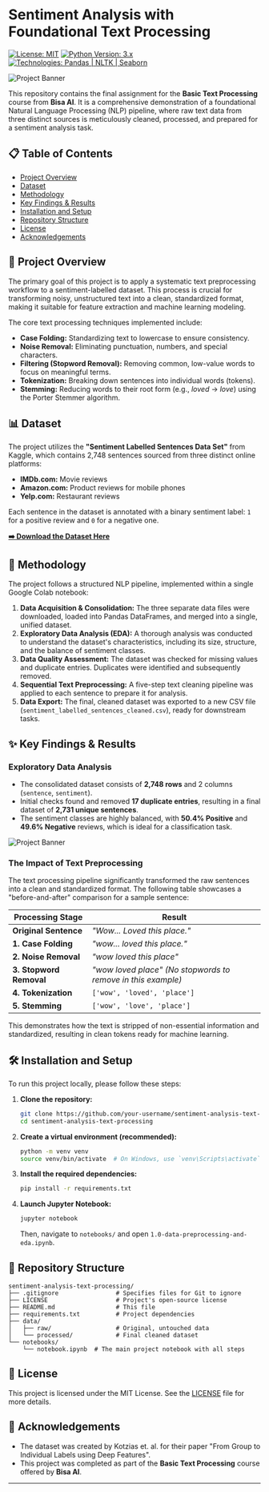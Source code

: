 # Sentiment Analysis with Foundational Text Processing

[![License: MIT](https://img.shields.io/badge/License-MIT-blue.svg)](https://opensource.org/licenses/MIT)
[![Python Version: 3.x](https://img.shields.io/badge/Python-3.x-brightgreen.svg)](https://www.python.org/)
[![Technologies: Pandas | NLTK | Seaborn](https://img.shields.io/badge/Technologies-Pandas%20%7C%20NLTK%20%7C%20Seaborn-ff69b4)](https://github.com/)

![Project Banner](https://user-images.githubusercontent.com/7065401/52227183-6ce80000-28a1-11e9-9154-106d87175443.png)

This repository contains the final assignment for the **Basic Text Processing** course from **Bisa AI**. It is a comprehensive demonstration of a foundational Natural Language Processing (NLP) pipeline, where raw text data from three distinct sources is meticulously cleaned, processed, and prepared for a sentiment analysis task.

## 📋 Table of Contents
- [Project Overview](#-project-overview)
- [Dataset](#-dataset)
- [Methodology](#-methodology)
- [Key Findings & Results](#-key-findings--results)
- [Installation and Setup](#-installation-and-setup)
- [Repository Structure](#-repository-structure)
- [License](#-license)
- [Acknowledgements](#-acknowledgements)

## 🚀 Project Overview

The primary goal of this project is to apply a systematic text preprocessing workflow to a sentiment-labelled dataset. This process is crucial for transforming noisy, unstructured text into a clean, standardized format, making it suitable for feature extraction and machine learning modeling.

The core text processing techniques implemented include:
*   **Case Folding:** Standardizing text to lowercase to ensure consistency.
*   **Noise Removal:** Eliminating punctuation, numbers, and special characters.
*   **Filtering (Stopword Removal):** Removing common, low-value words to focus on meaningful terms.
*   **Tokenization:** Breaking down sentences into individual words (tokens).
*   **Stemming:** Reducing words to their root form (e.g., *loved* → *love*) using the Porter Stemmer algorithm.

## 📊 Dataset

The project utilizes the **"Sentiment Labelled Sentences Data Set"** from Kaggle, which contains 2,748 sentences sourced from three distinct online platforms:
*   **IMDb.com:** Movie reviews
*   **Amazon.com:** Product reviews for mobile phones
*   **Yelp.com:** Restaurant reviews

Each sentence in the dataset is annotated with a binary sentiment label: `1` for a positive review and `0` for a negative one.

[**➡️ Download the Dataset Here**](https://www.kaggle.com/datasets/marklvl/sentiment-labelled-sentences-data-set/data)

## 🔬 Methodology

The project follows a structured NLP pipeline, implemented within a single Google Colab notebook:

1.  **Data Acquisition & Consolidation:** The three separate data files were downloaded, loaded into Pandas DataFrames, and merged into a single, unified dataset.
2.  **Exploratory Data Analysis (EDA):** A thorough analysis was conducted to understand the dataset's characteristics, including its size, structure, and the balance of sentiment classes.
3.  **Data Quality Assessment:** The dataset was checked for missing values and duplicate entries. Duplicates were identified and subsequently removed.
4.  **Sequential Text Preprocessing:** A five-step text cleaning pipeline was applied to each sentence to prepare it for analysis.
5.  **Data Export:** The final, cleaned dataset was exported to a new CSV file (`sentiment_labelled_sentences_cleaned.csv`), ready for downstream tasks.

## ✨ Key Findings & Results

### Exploratory Data Analysis
- The consolidated dataset consists of **2,748 rows** and 2 columns (`sentence`, `sentiment`).
- Initial checks found and removed **17 duplicate entries**, resulting in a final dataset of **2,731 unique sentences**.
- The sentiment classes are highly balanced, with **50.4% Positive** and **49.6% Negative** reviews, which is ideal for a classification task.

![Project Banner](https://user-images.githubusercontent.com/7065401/52227183-6ce80000-28a1-11e9-9154-106d87175443.png)

### The Impact of Text Preprocessing

The text processing pipeline significantly transformed the raw sentences into a clean and standardized format. The following table showcases a "before-and-after" comparison for a sample sentence:

| Processing Stage       | Result                                                                     |
| ---------------------- | -------------------------------------------------------------------------- |
| **Original Sentence**  | *"Wow... Loved this place."*                                                |
| **1. Case Folding**    | *"wow... loved this place."*                                                |
| **2. Noise Removal**   | *"wow loved this place"*                                                   |
| **3. Stopword Removal**| *"wow loved place"*  *(No stopwords to remove in this example)*             |
| **4. Tokenization**    | `['wow', 'loved', 'place']`                                                |
| **5. Stemming**        | `['wow', 'love', 'place']`                                                 |

This demonstrates how the text is stripped of non-essential information and standardized, resulting in clean tokens ready for machine learning.

## 🛠️ Installation and Setup

To run this project locally, please follow these steps:

1.  **Clone the repository:**
    ```bash
    git clone https://github.com/your-username/sentiment-analysis-text-processing.git
    cd sentiment-analysis-text-processing
    ```

2.  **Create a virtual environment (recommended):**
    ```bash
    python -m venv venv
    source venv/bin/activate  # On Windows, use `venv\Scripts\activate`
    ```

3.  **Install the required dependencies:**
    ```bash
    pip install -r requirements.txt
    ```

4.  **Launch Jupyter Notebook:**
    ```bash
    jupyter notebook
    ```
    Then, navigate to `notebooks/` and open `1.0-data-preprocessing-and-eda.ipynb`.

## 📂 Repository Structure

```
sentiment-analysis-text-processing/
├── .gitignore                # Specifies files for Git to ignore
├── LICENSE                   # Project's open-source license
├── README.md                 # This file
├── requirements.txt          # Project dependencies
├── data/
│   ├── raw/                  # Original, untouched data
│   └── processed/            # Final cleaned dataset
└── notebooks/
    └── notebook.ipynb  # The main project notebook with all steps
```

## 📜 License
This project is licensed under the MIT License. See the [LICENSE](LICENSE) file for more details.

## 🙏 Acknowledgements
*   The dataset was created by Kotzias et. al. for their paper "From Group to Individual Labels using Deep Features".
*   This project was completed as part of the **Basic Text Processing** course offered by **Bisa AI**.

---
